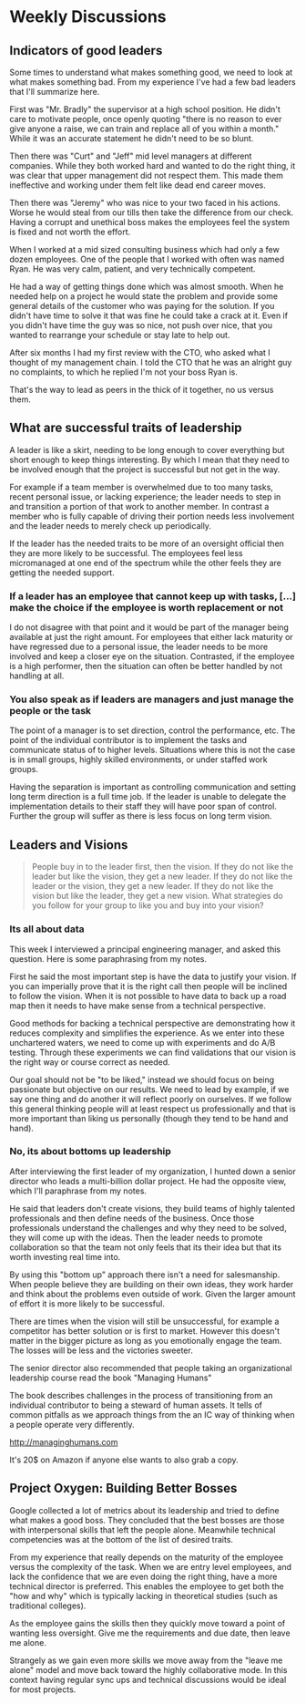 # Weekly Discussions

## Indicators of good leaders

Some times to understand what makes something good, we need to look at what makes something bad. From my experience I've had a few bad leaders that I'll summarize here.

First was "Mr. Bradly" the supervisor at a high school position. He didn't care to motivate people, once openly quoting "there is no reason to ever give anyone a raise, we can train and replace all of you within a month." While it was an accurate statement he didn't need to be so blunt.

Then there was "Curt" and "Jeff" mid level managers at different companies. While they both worked hard and wanted to do the right thing, it was clear that upper management did not respect them. This made them ineffective and working under them felt like dead end career moves.

Then there was "Jeremy" who was nice to your two faced in his actions. Worse he would steal from our tills then take the difference from our check. Having a corrupt and unethical boss makes the employees feel the system is fixed and not worth the effort.

When I worked at a mid sized consulting business which had only a few dozen employees. One of the people that I worked with often was named Ryan. He was very calm, patient, and very technically competent.

He had a way of getting things done which was almost smooth. When he needed help on a project he would state the problem and provide some general details of the customer who was paying for the solution. If you didn't have time to solve it that was fine he could take a crack at it. Even if you didn't have time the guy was so nice, not push over nice, that you wanted to rearrange your schedule or stay late to help out.

After six months I had my first review with the CTO, who asked what I thought of my management chain. I told the CTO that he was an alright guy no complaints, to which he replied I'm not your boss Ryan is.

That's the way to lead as peers in the thick of it together, no us versus them.

## What are successful traits of leadership

A leader is like a skirt, needing to be long enough to cover everything but short enough to keep things interesting. By which I mean that they need to be involved enough that the project is successful but not get in the way.

For example if a team member is overwhelmed due to too many tasks, recent personal issue, or lacking experience; the leader needs to step in and transition a portion of that work to another member. In contrast a member who is fully capable of driving their portion needs less involvement and the leader needs to merely check up periodically.

If the leader has the needed traits to be more of an oversight official then they are more likely to be successful. The employees feel less micromanaged at one end of the spectrum while the other feels they are getting the needed support.

### If a leader has an employee that cannot keep up with tasks, [...] make the choice if the employee is worth replacement or not

I do not disagree with that point and it would be part of the manager being available at just the right amount. For employees that either lack maturity or have regressed due to a personal issue, the leader needs to be more involved and keep a closer eye on the situation. Contrasted, if the employee is a high performer, then the situation can often be better handled by not handling at all.

### You also speak as if leaders are managers and just manage the people or the task

The point of a manager is to set direction, control the performance, etc. The point of the individual contributor is to implement the tasks and communicate status of to higher levels. Situations where this is not the case is in small groups, highly skilled environments, or under staffed work groups.

Having the separation is important as controlling communication and setting long term direction is a full time job. If the leader is unable to delegate the implementation details to their staff they will have poor span of control. Further the group will suffer as there is less focus on long term vision.

## Leaders and Visions

> People buy in to the leader first, then the vision. If they do not like the leader but like the vision, they get a new leader. If they do not like the leader or the vision, they get a new leader. If they do not like the vision but like the leader, they get a new vision. What strategies do you follow for your group to like you and buy into your vision?

### Its all about data

This week I interviewed a principal engineering manager, and asked this question. Here is some paraphrasing from my notes.

First he said the most important step is have the data to justify your vision. If you can imperially prove that it is the right call then people will be inclined to follow the vision. When it is not possible to have data to back up a road map then it needs to have make sense from a technical perspective.

Good methods for backing a technical perspective are demonstrating how it reduces complexity and simplifies the experience. As we enter into these unchartered waters, we need to come up with experiments and do A/B testing. Through these experiments we can find validations that our vision is the right way or course correct as needed.

Our goal should not be "to be liked," instead we should focus on being passionate but objective on our results. We need to lead by example, if we say one thing and do another it will reflect poorly on ourselves. If we follow this general thinking people will at least respect us professionally and that is more important than liking us personally (though they tend to be hand and hand).

### No, its about bottoms up leadership

After interviewing the first leader of my organization, I hunted down a senior director who leads a multi-billion dollar project. He had the opposite view, which I'll paraphrase from my notes.

He said that leaders don't create visions, they build teams of highly talented professionals and then define needs of the business. Once those professionals understand the challenges and why they need to be solved, they will come up with the ideas. Then the leader needs to promote collaboration so that the team not only feels that its their idea but that its worth investing real time into.

By using this "bottom up" approach there isn't a need for salesmanship. When people believe they are building on their own ideas, they work harder and think about the problems even outside of work. Given the larger amount of effort it is more likely to be successful.

There are times when the vision will still be unsuccessful, for example a competitor has better solution or is first to market. However this doesn't matter in the bigger picture as long as you emotionally engage the team. The losses will be less and the victories sweeter.

The senior director also recommended that people taking an organizational leadership course read the book "Managing Humans"

The book describes challenges in the process of transitioning from an individual contributor to being a steward of human assets. It tells of common pitfalls as we approach things from the an IC way of thinking when a people operate very differently.

http://managinghumans.com 

It's 20$ on Amazon if anyone else wants to also grab a copy.

## Project Oxygen: Building Better Bosses

Google collected a lot of metrics about its leadership and tried to define what makes a good boss. They concluded that the best bosses are those with interpersonal skills that left the people alone. Meanwhile technical competencies was at the bottom of the list of desired traits.

From my experience that really depends on the maturity of the employee versus the complexity of the task. When we are entry level employees, and lack the confidence that we are even doing the right thing, have a more technical director is preferred. This enables the employee to get both the "how and why" which is typically lacking in theoretical studies (such as traditional colleges). 

As the employee gains the skills then they quickly move toward a point of wanting less oversight. Give me the requirements and due date, then leave me alone.

Strangely as we gain even more skills we move away from the "leave me alone" model and move back toward the highly collaborative mode. In this context having regular sync ups and technical discussions would be ideal for most projects.
